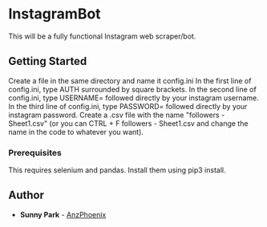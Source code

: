# InstagramBot
This will be a fully functional Instagram web scraper/bot.

## Getting Started
Create a file in the same directory and name it config.ini
In the first line of config.ini, type AUTH surrounded by square brackets.
In the second line of config.ini, type USERNAME= followed directly by your instagram username.
In the third line of config.ini, type PASSWORD= followed directly by your instagram password.
Create a .csv file with the name "followers - Sheet1.csv" (or you can CTRL + F followers - Sheet1.csv and change the name in the code to whatever you want).

### Prerequisites
This requires selenium and pandas.
Install them using pip3 install.

## Author
* **Sunny Park** - [AnzPhoenix](https://github.com/AnzPhoenix)
